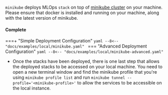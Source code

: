 `minikube` deploys MLOps `stack` on top of [minikube cluster](https://minikube.sigs.k8s.io/) on your machine. Please ensure that docker is installed and running on your machine, along with the latest version of minikube.


#### Complete

===+ "Simple Deployment Configuration"
    ```yaml
    --8<-- "docs/examples/local/minikube.yaml"
    ```
=== "Advanced Deployment Configuration"
    ```yaml
    --8<-- "docs/examples/local/minikube-advanced.yaml"
    ```

- Once the stacks have been deployed, there is one last step that allows the deployed stacks to be accessed on your local machine. You need to open a new terminal window and find the minikube profile that you're using `minikube profile list` and run `minikube tunnel --profile='<minikube-profile>'` to allow the services to be accessible on the local instance.
